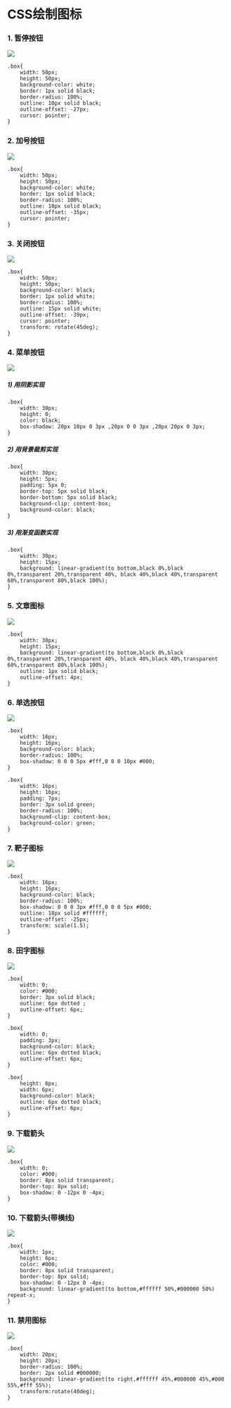 # CSS绘制图标
### 1. 暂停按钮
![](images/暂停.png)

```
.box{
    width: 50px;
    height: 50px;
    background-color: white;
    border: 1px solid black;
    border-radius: 100%;
    outline: 10px solid black;
    outline-offset: -27px;
    cursor: pointer;
}
```
### 2. 加号按钮 
![](images/加号.png)

```
.box{
    width: 50px;
    height: 50px;
    background-color: white;
    border: 1px solid black;
    border-radius: 100%;
    outline: 10px solid black;
    outline-offset: -35px;
    cursor: pointer;
}
```
### 3. 关闭按钮 
![](images/关闭.png)

```
.box{
    width: 50px;
    height: 50px;
    background-color: black;
    border: 1px solid white;
    border-radius: 100%;
    outline: 15px solid white;
    outline-offset: -39px;
    cursor: pointer;
    transform: rotate(45deg);
}
```
### 4. 菜单按钮
![](images/菜单.png)

##### 1) 用阴影实现
```
.box{
    width: 30px;
    height: 0;
    color: black;
    box-shadow: 20px 10px 0 3px ,20px 0 0 3px ,20px 20px 0 3px;
}
```
##### 2) 用背景裁剪实现
```
.box{
    width: 30px;
    height: 5px;
    padding: 5px 0;
    border-top: 5px solid black;
    border-bottom: 5px solid black;
    background-clip: content-box;
    background-color: black;
}
```
##### 3) 用渐变函数实现
```
.box{
    width: 30px;
	height: 15px;
	background: linear-gradient(to bottom,black 0%,black 0%,transparent 20%,transparent 40%, black 40%,black 40%,transparent 60%,transparent 80%,black 100%);
}
```
### 5. 文章图标
![](images/文章.png)

```
.box{
    width: 30px;
    height: 15px;
    background: linear-gradient(to bottom,black 0%,black 0%,transparent 20%,transparent 40%, black 40%,black 40%,transparent 60%,transparent 80%,black 100%);
    outline: 1px solid black;
    outline-offset: 4px;
}
```
### 6. 单选按钮
![](images/单选.png)

```
.box{
    width: 16px;
    height: 16px;
    background-color: black;
    border-radius: 100%;
    box-shadow: 0 0 0 5px #fff,0 0 0 10px #000;
}
```
```
.box{
    width: 16px;
    height: 16px;
    padding: 7px;
    border: 3px solid green;
    border-radius: 100%;
    background-clip: content-box;
    background-color: green;
}
```
### 7. 靶子图标
![](images/靶子.png)

```
.box{
    width: 16px;
    height: 16px;
    background-color: black;
    border-radius: 100%;
    box-shadow: 0 0 0 3px #fff,0 0 0 5px #000;
    outline: 18px solid #ffffff;
    outline-offset: -25px;
    transform: scale(1.5);
}
```
### 8. 田字图标
![](images/田字.png)

```
.box{
    width: 0;
    color: #000;
    border: 3px solid black;
    outline: 6px dotted ;
    outline-offset: 6px;
}
```
```
.box{
    width: 0;
    padding: 3px;
    background-color: black;
    outline: 6px dotted black;
    outline-offset: 6px;
}
```
```
.box{
    height: 6px;
    width: 6px;
    background-color: black;
    outline: 6px dotted black;
    outline-offset: 6px;
}
```
### 9. 下载箭头
![](images/下载箭头.png)

```
.box{
    width: 0;
    color: #000;
    border: 8px solid transparent;
    border-top: 8px solid;
    box-shadow: 0 -12px 0 -4px;
}
```
### 10. 下载箭头(带横线)
![](images/下载箭头(带横线).png)

```
.box{
    width: 1px;
    height: 6px;
    color: #000;
    border: 8px solid transparent;
    border-top: 8px solid;
    box-shadow: 0 -12px 0 -4px;
    background: linear-gradient(to bottom,#ffffff 50%,#000000 50%) repeat-x;
}
```
### 11. 禁用图标
![](images/禁用.png)

```
.box{
    width: 20px;
    height: 20px;
    border-radius: 100%;
    border: 2px solid #000000;
    background: linear-gradient(to right,#ffffff 45%,#000000 45%,#000 55%,#fff 55%);
    transform:rotate(40deg);
}
```
